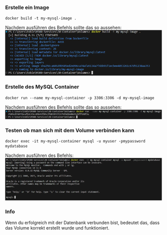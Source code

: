### **Erstelle ein Image**
```
docker build -t my-mysql-image .
```

Nachdem ausführen des Befehls sollte das so aussehen:
![Architecktur Docker](Screenshots/Volume1.png)

### **Erstelle des MySQL Container**
```
docker run --name my-mysql-container -p 3306:3306 -d my-mysql-image
```

Nachdem ausführen des Befehls sollte das so aussehen:
![Architecktur Docker](Screenshots/Volume2.png)

### **Testen ob man sich mit dem Volume verbinden kann**
```
docker exec -it my-mysql-container mysql -u myuser -pmypassword mydatabase
```

Nachdem ausführen des Befehls:
![Architecktur Docker](Screenshots/Volume3.png)

### **Info**
Wenn du erfolgreich mit der Datenbank verbunden bist, bedeutet das, dass das Volume korrekt erstellt wurde und funktioniert.